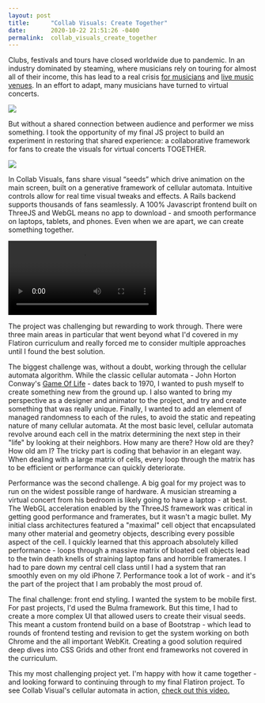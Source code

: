 ```yaml
---
layout: post
title:      "Collab Visuals: Create Together"
date:       2020-10-22 21:51:26 -0400
permalink:  collab_visuals_create_together
---
```



Clubs, festivals and tours have closed worldwide due to pandemic.  In an industry dominated by steaming, where musicians rely on touring for almost all of their income, this has lead to a real crisis [for musicians](https://www.nme.com/news/music/a-third-of-musicians-could-leave-industry-due-to-coronavirus-new-study-says-2758172) and [live music venues](https://wjla.com/news/local/after-u-street-hall-closes-struggling-dc-venues-concerned-for-future).  In an effort to adapt, many musicians have turned to virtual concerts. 

![](https://edmidentity.com/wp-content/uploads/2020/05/SecretSky1-696x399.png)

But without a shared connection between audience and performer we miss something. I took the opportunity of my final JS project to build an experiment in restoring that shared experience: a collaborative framework for fans to create the visuals for virtual concerts TOGETHER.

![](https://i.imgur.com/xi4Krok.jpg)

In Collab Visuals, fans share visual “seeds” which drive animation on the main screen, built on a generative framework of cellular automata. Intuitive controls allow for real time visual tweaks and effects. A Rails backend supports thousands of fans seamlessly. A 100% Javascript frontend built on ThreeJS and WebGL means no app to download - and smooth performance on laptops, tablets, and phones. Even when we are apart, we can create something together.

![](https://i.imgur.com/dTgkj8u.mp4)

The project was challenging but rewarding to work through. There were three main areas in particular that went beyond what I'd covered in my Flatiron curriculum and really forced me to consider multiple approaches until I found the best solution. 

The biggest challenge was, without a doubt, working through the cellular automata algorithm. While the classic cellular automata - John Horton Conway's [Game Of Life](https://en.wikipedia.org/wiki/Conway's_Game_of_Life) - dates back to 1970, I wanted to push myself to create something new from the ground up. I also wanted to bring my perspective as a designer and animator to the project, and try and create something that was really unique. Finally, I wanted to add an element of managed randomness to each of the rules, to avoid the static and repeating nature of many cellular automata. At the most basic level, cellular automata revolve around each cell in the matrix determining the next step in their "life" by looking at their neighbors. How many are there? How old are they? How old am I? The tricky part is coding that behavior in an elegant way. When dealing with a large matrix of cells, every loop through the matrix has to be efficient or performance can quickly deteriorate.

Performance was the second challenge. A big goal for my project was to run on the widest possible range of hardware. A musician streaming a virtual concert from his bedroom is likely going to have a laptop - at best. The WebGL acceleration enabled by the ThreeJS framework was critical in getting good performance and framerates, but it wasn't a magic bullet. My initial class architectures featured a "maximal" cell object that encapsulated many other material and geometry objects, describing every possible aspect of the cell. I quickly learned that this approach absolutely killed performance - loops through a massive matrix of bloated cell objects lead to the twin death knells of straining laptop fans and horrible framerates. I had to pare down my central cell class until I had a system that ran smoothly even on my old iPhone 7. Performance took a lot of work - and it's the part of the project that I am probably the most proud of. 

The final challenge: front end styling. I wanted the system to be mobile first. For past projects, I'd used the Bulma framework. But this time, I had to create a more complex UI that allowed users to create their visual seeds. This meant a custom frontend build on a base of Bootstrap - which lead to rounds of frontend testing and revision to get the system working on both Chrome and the all important WebKit. Creating a good solution required deep dives into CSS Grids and other front end frameworks not covered in the curriculum. 

This my most challenging project yet. I'm happy with how it came together - and looking forward to continuing through to my final Flatiron project. To see Collab Visual's cellular automata in action, [check out this video.](https://invisiblelightnetwork.com/2020/10/22/collab-visuals/)
